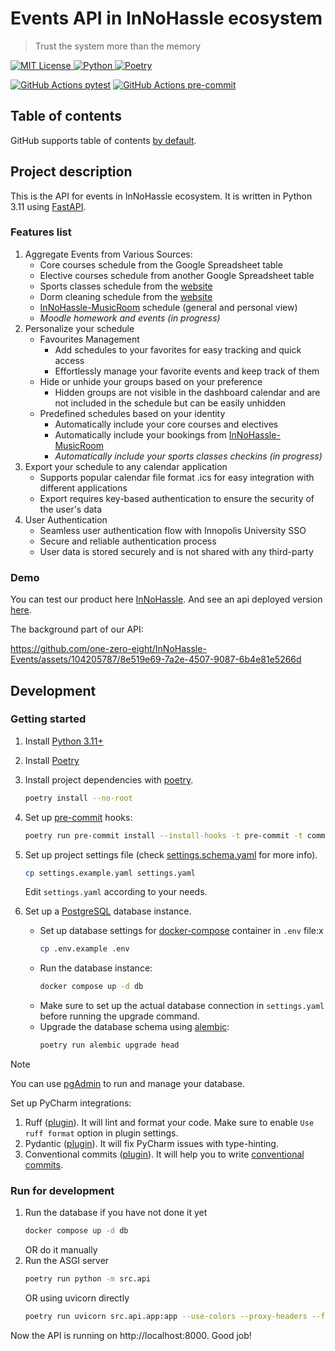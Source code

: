 # Events API in InNoHassle ecosystem

> Trust the system more than the memory

[![MIT License](https://img.shields.io/badge/License-MIT-blue.svg) ](https://opensource.org/licenses/MIT)
[![Python](https://img.shields.io/badge/Python-3.11-blue?style=flat&logo=Python) ](https://www.python.org/downloads/release/python-3110/)
[![Poetry](https://img.shields.io/endpoint?url=https://python-poetry.org/badge/v0.json)](https://python-poetry.org/)

[![GitHub Actions pytest](https://img.shields.io/github/actions/workflow/status/one-zero-eight/InNoHassle-Events/pytest.yml?label=pytest)](https://github.com/one-zero-eight/InNoHassle-Events/actions)
[![GitHub Actions pre-commit](https://img.shields.io/github/actions/workflow/status/one-zero-eight/InNoHassle-Events/pre-commit.yml?label=pre-commit)](https://github.com/one-zero-eight/InNoHassle-Events/actions)

## Table of contents

GitHub supports table of
contents [by default](https://github.blog/changelog/2021-04-13-table-of-contents-support-in-markdown-files/).

## Project description

This is the API for events in InNoHassle ecosystem. It is written in Python 3.11
using [FastAPI](https://fastapi.tiangolo.com/).

### Features list

1. Aggregate Events from Various Sources:
    - Core courses schedule from the Google Spreadsheet table
    - Elective courses schedule from another Google Spreadsheet table
    - Sports classes schedule from the [website](https://sport.innopolis.university)
    - Dorm cleaning schedule from the [website](https://hotel.innopolis.university/studentaccommodation/)
    - [InNoHassle-MusicRoom](https://github.com/one-zero-eight/InNoHassle-MusicRoom) schedule (general and personal
      view)
    - _Moodle homework and events (in progress)_
2. Personalize your schedule
    - Favourites Management
        - Add schedules to your favorites for easy tracking and quick access
        - Effortlessly manage your favorite events and keep track of them
    - Hide or unhide your groups based on your preference
        - Hidden groups are not visible in the dashboard calendar and are not included in the schedule but can be
          easily unhidden
    - Predefined schedules based on your identity
        - Automatically include your core courses and electives
        - Automatically include your bookings
          from [InNoHassle-MusicRoom](https://github.com/one-zero-eight/InNoHassle-MusicRoom)
        - _Automatically include your sports classes checkins (in progress)_
3. Export your schedule to any calendar application
    - Supports popular calendar file format .ics for easy integration with different applications
    - Export requires key-based authentication to ensure the security of the user's data
4. User Authentication
    - Seamless user authentication flow with Innopolis University SSO
    - Secure and reliable authentication process
    - User data is stored securely and is not shared with any third-party

### Demo

You can test our product here [InNoHassle](https://innohassle.ru/schedule).
And see an api deployed
version [here](https://api.innohassle.ru/events/v0/auth/innopolis/login?return_to=/events/v0/docs).

The background part of our API:

https://github.com/one-zero-eight/InNoHassle-Events/assets/104205787/8e519e69-7a2e-4507-9087-6b4e81e5266d

## Development

### Getting started

1. Install [Python 3.11+](https://www.python.org/downloads/release/python-3117/)
2. Install [Poetry](https://python-poetry.org/docs/)
3. Install project dependencies with [poetry](https://python-poetry.org/docs/cli/#options-2).
    ```bash
    poetry install --no-root
    ```
4. Set up [pre-commit](https://pre-commit.com/) hooks:

    ```bash
    poetry run pre-commit install --install-hooks -t pre-commit -t commit-msg
    ```
5. Set up project settings file (check [settings.schema.yaml](settings.schema.yaml) for more info).
    ```bash
    cp settings.example.yaml settings.yaml
    ```
   Edit `settings.yaml` according to your needs.
6. Set up a [PostgreSQL](https://www.postgresql.org/) database instance.
    - Set up database settings for [docker-compose](https://docs.docker.com/compose/) container
      in `.env` file:х
        ```bash
        cp .env.example .env
        ```
    - Run the database instance:
        ```bash
        docker compose up -d db
        ```
    - Make sure to set up the actual database connection in `settings.yaml` before running the upgrade command.
    - Upgrade the database schema using [alembic](https://alembic.sqlalchemy.org/en/latest/):
         ```bash
         poetry run alembic upgrade head
         ```

> [!NOTE]
> You can use [pgAdmin](https://www.pgadmin.org/) to run and manage your database.

Set up PyCharm integrations:

1. Ruff ([plugin](https://plugins.jetbrains.com/plugin/20574-ruff)).
   It will lint and format your code. Make sure to enable `Use ruff format` option in plugin settings.
2. Pydantic ([plugin](https://plugins.jetbrains.com/plugin/12861-pydantic)). It will fix PyCharm issues with
   type-hinting.
3. Conventional commits ([plugin](https://plugins.jetbrains.com/plugin/13389-conventional-commit)). It will help you
   to write [conventional commits](https://www.conventionalcommits.org/en/v1.0.0/).

### Run for development

1. Run the database if you have not done it yet
    ```bash
    docker compose up -d db
    ```
   OR do it manually
2. Run the ASGI server
    ```bash
    poetry run python -m src.api
    ```
   OR using uvicorn directly
    ```bash
    poetry run uvicorn src.api.app:app --use-colors --proxy-headers --forwarded-allow-ips=*
    ```

Now the API is running on http://localhost:8000. Good job!
